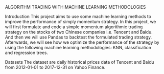 ALGORITHM TRADING WITH MACHINE LEARNING METHODOLOGIES

Introduction
This project aims to use some machine learning methods to improve the performance of simply momentum strategy. 
In this project, we will first formulate and code a simple momentum algorithmic trading strategy on the stocks of two Chinese companies i.e. Tencent and Baidu. And then we will use Pandas to backtest the formulated trading strategy. Afterwards, we will see how we optimize the performance of the strategy by using the following machine learning methodologies: KNN, classification and regression trees.  

Datasets
The dataset are daily historical prices data of Tencent and Baidu from 2012-01-01 to 2017-12-31 on Yahoo Finance.
